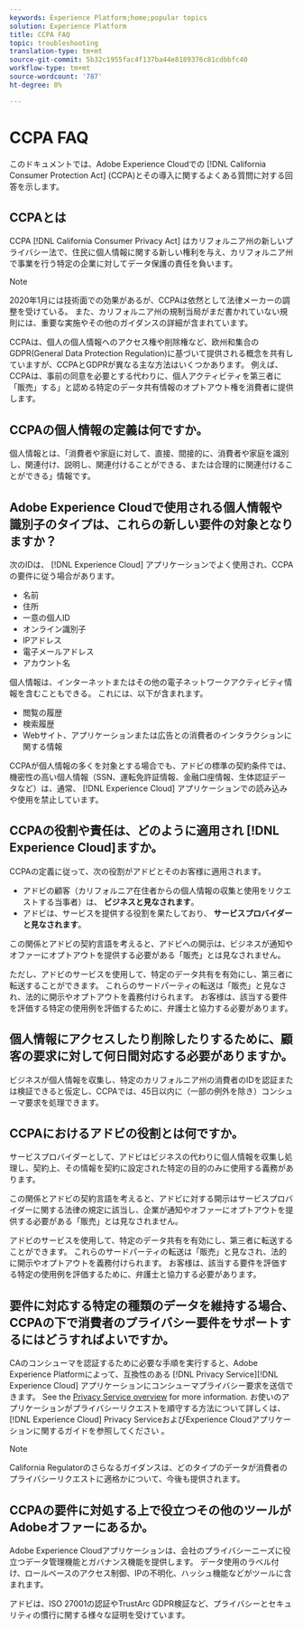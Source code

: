 ```yaml
---
keywords: Experience Platform;home;popular topics
solution: Experience Platform
title: CCPA FAQ
topic: troubleshooting
translation-type: tm+mt
source-git-commit: 5b32c1955fac4f137ba44e8189376c81cdbbfc40
workflow-type: tm+mt
source-wordcount: '787'
ht-degree: 0%

---
```



# CCPA FAQ

このドキュメントでは、Adobe Experience Cloudでの [!DNL California Consumer Protection Act] (CCPA)とその導入に関するよくある質問に対する回答を示します。

## CCPAとは

CCPA [!DNL California Consumer Privacy Act] はカリフォルニア州の新しいプライバシー法で、住民に個人情報に関する新しい権利を与え、カリフォルニア州で事業を行う特定の企業に対してデータ保護の責任を負います。

>[!NOTE]
>
>2020年1月には技術面での効果があるが、CCPAは依然として法律メーカーの調整を受けている。 また、カリフォルニア州の規制当局がまだ書かれていない規則には、重要な実施やその他のガイダンスの詳細が含まれています。

CCPAは、個人の個人情報へのアクセス権や削除権など、欧州和集合のGDPR(General Data Protection Regulation)に基づいて提供される概念を共有していますが、CCPAとGDPRが異なる主な方法はいくつかあります。 例えば、CCPAは、事前の同意を必要とする代わりに、個人アクティビティを第三者に「販売」する」と認める特定のデータ共有情報のオプトアウト権を消費者に提供します。

## CCPAの個人情報の定義は何ですか。

個人情報とは、「消費者や家庭に対して、直接、間接的に、消費者や家庭を識別し、関連付け、説明し、関連付けることができる、または合理的に関連付けることができる」情報です。

## Adobe Experience Cloudで使用される個人情報や識別子のタイプは、これらの新しい要件の対象となりますか？

次のIDは、 [!DNL Experience Cloud] アプリケーションでよく使用され、CCPAの要件に従う場合があります。

- 名前
- 住所
- 一意の個人ID
- オンライン識別子
- IPアドレス
- 電子メールアドレス
- アカウント名

個人情報は、インターネットまたはその他の電子ネットワークアクティビティ情報を含むこともできる。 これには、以下が含まれます。

- 閲覧の履歴
- 検索履歴
- Webサイト、アプリケーションまたは広告との消費者のインタラクションに関する情報

CCPAが個人情報の多くを対象とする場合でも、アドビの標準の契約条件では、機密性の高い個人情報（SSN、運転免許証情報、金融口座情報、生体認証データなど）は、通常、 [!DNL Experience Cloud] アプリケーションでの読み込みや使用を禁止しています。

## CCPAの役割や責任は、どのように適用され [!DNL Experience Cloud]ますか。

CCPAの定義に従って、次の役割がアドビとそのお客様に適用されます。

- アドビの顧客（カリフォルニア在住者からの個人情報の収集と使用をリクエストする当事者）は、 **ビジネスと見なされます**。
- アドビは、サービスを提供する役割を果たしており、 **サービスプロバイダーと見なされます**。

この関係とアドビの契約言語を考えると、アドビへの開示は、ビジネスが通知やオファーにオプトアウトを提供する必要がある「販売」とは見なされません。

ただし、アドビのサービスを使用して、特定のデータ共有を有効にし、第三者に転送することができます。 これらのサードパーティの転送は「販売」と見なされ、法的に開示やオプトアウトを義務付けられます。  お客様は、該当する要件を評価する特定の使用例を評価するために、弁護士と協力する必要があります。

## 個人情報にアクセスしたり削除したりするために、顧客の要求に対して何日間対応する必要がありますか。

ビジネスが個人情報を収集し、特定のカリフォルニア州の消費者のIDを認証または検証できると仮定し、CCPAでは、45日以内に（一部の例外を除き）コンシューマ要求を処理できます。

## CCPAにおけるアドビの役割とは何ですか。

サービスプロバイダーとして、アドビはビジネスの代わりに個人情報を収集し処理し、契約上、その情報を契約に設定された特定の目的のみに使用する義務があります。

この関係とアドビの契約言語を考えると、アドビに対する開示はサービスプロバイダーに関する法律の規定に該当し、企業が通知やオファーにオプトアウトを提供する必要がある「販売」とは見なされません。

アドビのサービスを使用して、特定のデータ共有を有効にし、第三者に転送することができます。 これらのサードパーティの転送は「販売」と見なされ、法的に開示やオプトアウトを義務付けられます。  お客様は、該当する要件を評価する特定の使用例を評価するために、弁護士と協力する必要があります。

## 要件に対応する特定の種類のデータを維持する場合、CCPAの下で消費者のプライバシー要件をサポートするにはどうすればよいですか。

CAのコンシューマを認証するために必要な手順を実行すると、Adobe Experience Platformによって、互換性のある [!DNL Privacy Service][!DNL Experience Cloud] アプリケーションにコンシューマプライバシー要求を送信できます。 See the [Privacy Service overview](../home.md) for more information. お使いのアプリケーションがプライバシーリクエストを順守する方法について詳しくは、 [!DNL Experience Cloud] Privacy ServiceおよびExperience Cloudアプリケーションに関するガイドを参照してください [](../experience-cloud-apps.md)。

>[!NOTE]
>
>California Regulatorのさらなるガイダンスは、どのタイプのデータが消費者のプライバシーリクエストに適格かについて、今後も提供されます。

## CCPAの要件に対処する上で役立つその他のツールがAdobeオファーにあるか。

Adobe Experience Cloudアプリケーションは、会社のプライバシーニーズに役立つデータ管理機能とガバナンス機能を提供します。 データ使用のラベル付け、ロールベースのアクセス制御、IPの不明化、ハッシュ機能などがツールに含まれます。

アドビは、ISO 27001の認証やTrustArc GDPR検証など、プライバシーとセキュリティの慣行に関する様々な証明を受けています。